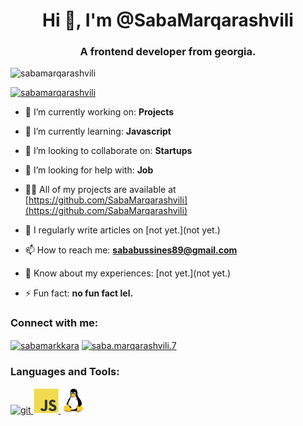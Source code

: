 <h1 align="center">Hi 👋, I'm @SabaMarqarashvili</h1>
<h3 align="center">A frontend developer from georgia.</h3>

<p align="left"> <img src="https://komarev.com/ghpvc/?username=sabamarqarashvili&label=Profile%20views&color=0e75b6&style=flat" alt="sabamarqarashvili" /> </p>

<p align="left"> <a href="https://github.com/ryo-ma/github-profile-trophy"><img src="https://github-profile-trophy.vercel.app/?username=sabamarqarashvili" alt="sabamarqarashvili" /></a> </p>

- 🔭 I’m currently working on: **Projects**

- 🌱 I’m currently learning: **Javascript**

- 👯 I’m looking to collaborate on: **Startups**

- 🤝 I’m looking for help with: **Job**

- 👨‍💻 All of my projects are available at [https://github.com/SabaMarqarashvili](https://github.com/SabaMarqarashvili)

- 📝 I regularly write articles on [not yet.](not yet.)

- 📫 How to reach me: **sababussines89@gmail.com**

- 📄 Know about my experiences: [not yet.](not yet.)

- ⚡ Fun fact: **no fun fact lel.**

<h3 align="left">Connect with me:</h3>
<p align="left">
<a href="https://twitter.com/sabamarkkara" target="blank"><img align="center" src="https://raw.githubusercontent.com/rahuldkjain/github-profile-readme-generator/master/src/images/icons/Social/twitter.svg" alt="sabamarkkara" height="30" width="40" /></a>
<a href="https://fb.com/saba.marqarashvili.7" target="blank"><img align="center" src="https://raw.githubusercontent.com/rahuldkjain/github-profile-readme-generator/master/src/images/icons/Social/facebook.svg" alt="saba.marqarashvili.7" height="30" width="40" /></a>
</p>

<h3 align="left">Languages and Tools:</h3>
<p align="left"> <a href="https://git-scm.com/" target="_blank" rel="noreferrer"> <img src="https://www.vectorlogo.zone/logos/git-scm/git-scm-icon.svg" alt="git" width="40" height="40"/> </a> <a href="https://developer.mozilla.org/en-US/docs/Web/JavaScript" target="_blank" rel="noreferrer"> <img src="https://raw.githubusercontent.com/devicons/devicon/master/icons/javascript/javascript-original.svg" alt="javascript" width="40" height="40"/> </a> <a href="https://www.linux.org/" target="_blank" rel="noreferrer"> <img src="https://raw.githubusercontent.com/devicons/devicon/master/icons/linux/linux-original.svg" alt="linux" width="40" height="40"/> </a> </p>
